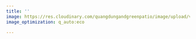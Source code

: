 ```yaml
---
title: ''
image: https://res.cloudinary.com/quangdungandgreenpatio/image/upload/v1575621688/posts/DSC07288_kzef3s.jpg
image_optimization: q_auto:eco

---
```

